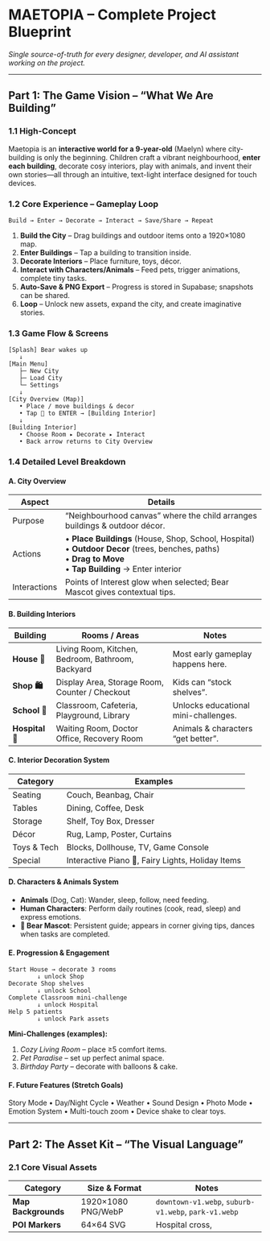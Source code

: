 # MAETOPIA – Complete Project Blueprint  
*Single source-of-truth for every designer, developer, and AI assistant working on the project.*

---

## Part 1: The Game Vision – “What We Are Building”

### 1.1 High-Concept
Maetopia is an **interactive world for a 9-year-old** (Maelyn) where city-building is only the beginning. Children craft a vibrant neighbourhood, **enter each building**, decorate cosy interiors, play with animals, and invent their own stories—all through an intuitive, text-light interface designed for touch devices.

### 1.2 Core Experience – Gameplay Loop
```
Build → Enter → Decorate → Interact → Save/Share → Repeat
```
1. **Build the City** – Drag buildings and outdoor items onto a 1920×1080 map.  
2. **Enter Buildings** – Tap a building to transition inside.  
3. **Decorate Interiors** – Place furniture, toys, décor.  
4. **Interact with Characters/Animals** – Feed pets, trigger animations, complete tiny tasks.  
5. **Auto-Save & PNG Export** – Progress is stored in Supabase; snapshots can be shared.  
6. **Loop** – Unlock new assets, expand the city, and create imaginative stories.

### 1.3 Game Flow & Screens
```
[Splash] Bear wakes up
   ↓
[Main Menu]
   ├─ New City
   ├─ Load City
   └─ Settings
   ↓
[City Overview (Map)]
   • Place / move buildings & decor
   • Tap 📍 to ENTER → [Building Interior]
   ↓
[Building Interior]
   • Choose Room ▸ Decorate ▸ Interact
   • Back arrow returns to City Overview
```

### 1.4 Detailed Level Breakdown

#### A. City Overview
| Aspect | Details |
|--------|---------|
| Purpose | “Neighbourhood canvas” where the child arranges buildings & outdoor décor. |
| Actions | • **Place Buildings** (House, Shop, School, Hospital)  <br>• **Outdoor Decor** (trees, benches, paths)  <br>• **Drag to Move**  <br>• **Tap Building** → Enter interior |
| Interactions | Points of Interest glow when selected; Bear Mascot gives contextual tips. |

#### B. Building Interiors
| Building | Rooms / Areas | Notes |
|----------|---------------|-------|
| **House 🏡** | Living Room, Kitchen, Bedroom, Bathroom, Backyard | Most early gameplay happens here. |
| **Shop 🛍️** | Display Area, Storage Room, Counter / Checkout | Kids can “stock shelves”. |
| **School 🏫** | Classroom, Cafeteria, Playground, Library | Unlocks educational mini-challenges. |
| **Hospital 🏥** | Waiting Room, Doctor Office, Recovery Room | Animals & characters “get better”. |

#### C. Interior Decoration System
| Category | Examples |
|----------|----------|
| Seating  | Couch, Beanbag, Chair |
| Tables   | Dining, Coffee, Desk |
| Storage  | Shelf, Toy Box, Dresser |
| Décor    | Rug, Lamp, Poster, Curtains |
| Toys & Tech | Blocks, Dollhouse, TV, Game Console |
| Special  | Interactive Piano 🎹, Fairy Lights, Holiday Items |

#### D. Characters & Animals System
- **Animals** (Dog, Cat): Wander, sleep, follow, need feeding.  
- **Human Characters**: Perform daily routines (cook, read, sleep) and express emotions.  
- **🧸 Bear Mascot**: Persistent guide; appears in corner giving tips, dances when tasks are completed.

#### E. Progression & Engagement
```
Start House → decorate 3 rooms
        ↓ unlock Shop
Decorate Shop shelves
        ↓ unlock School
Complete Classroom mini-challenge
        ↓ unlock Hospital
Help 5 patients
        ↓ unlock Park assets
```
**Mini-Challenges (examples):**
1. *Cozy Living Room* – place ≥5 comfort items.  
2. *Pet Paradise* – set up perfect animal space.  
3. *Birthday Party* – decorate with balloons & cake.

#### F. Future Features (Stretch Goals)
Story Mode • Day/Night Cycle • Weather • Sound Design • Photo Mode • Emotion System • Multi-touch zoom • Device shake to clear toys.

---

## Part 2: The Asset Kit – “The Visual Language”

### 2.1 Core Visual Assets

| Category | Size & Format | Notes |
|----------|---------------|-------|
| **Map Backgrounds** | 1920×1080 PNG/WebP | `downtown-v1.webp`, `suburb-v1.webp`, `park-v1.webp` |
| **POI Markers** | 64×64 SVG | Hospital cross, 